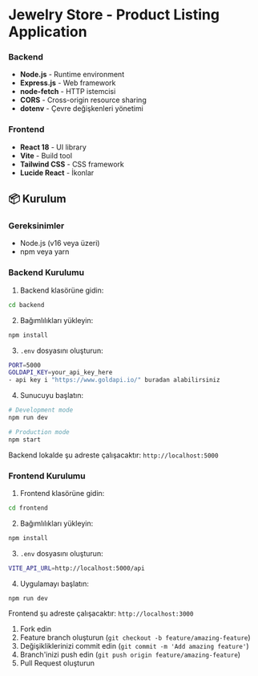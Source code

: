 # Jewelry Store - Product Listing Application





### Backend
- **Node.js** - Runtime environment
- **Express.js** - Web framework
- **node-fetch** - HTTP istemcisi
- **CORS** - Cross-origin resource sharing
- **dotenv** - Çevre değişkenleri yönetimi

### Frontend
- **React 18** - UI library
- **Vite** - Build tool
- **Tailwind CSS** - CSS framework
- **Lucide React** - İkonlar

## 📦 Kurulum

### Gereksinimler
- Node.js (v16 veya üzeri)
- npm veya yarn

### Backend Kurulumu

1. Backend klasörüne gidin:
```bash
cd backend
```

2. Bağımlılıkları yükleyin:
```bash
npm install
```

3. `.env` dosyasını oluşturun:
```bash
PORT=5000
GOLDAPI_KEY=your_api_key_here    
- api key i "https://www.goldapi.io/" buradan alabilirsiniz
```

4. Sunucuyu başlatın:
```bash
# Development mode
npm run dev

# Production mode
npm start
```

Backend lokalde şu adreste çalışacaktır: `http://localhost:5000`

### Frontend Kurulumu

1. Frontend klasörüne gidin:
```bash
cd frontend
```

2. Bağımlılıkları yükleyin:
```bash
npm install
```

3. `.env` dosyasını oluşturun:
```bash
VITE_API_URL=http://localhost:5000/api
```

4. Uygulamayı başlatın:
```bash
npm run dev
```

Frontend şu adreste çalışacaktır: `http://localhost:3000`




1. Fork edin
2. Feature branch oluşturun (`git checkout -b feature/amazing-feature`)
3. Değişikliklerinizi commit edin (`git commit -m 'Add amazing feature'`)
4. Branch'inizi push edin (`git push origin feature/amazing-feature`)
5. Pull Request oluşturun

